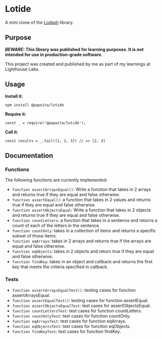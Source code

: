 # Lotide

A mini clone of the [Lodash](https://lodash.com) library.

## Purpose

**_BEWARE:_ This library was published for learning purposes. It is _not_ intended for use in production-grade software.**

This project was created and published by me as part of my learnings at Lighthouse Labs. 

## Usage

**Install it:**

`npm install @papoita/lotide`

**Require it:**

`const _ = require('@papoita/lotide');`

**Call it:**

`const results = _.tail([1, 2, 3]) // => [2, 3]`

## Documentation

### Functions
The following functions are currently implemented:

* `function assertArraysEqual()`: Write a function that takes in 2 arrays and returns true if they are equal and false otherwise.
* `function assertEqual()`: a function that takes in 2 values and returns true if they are equal and false otherwise.
* `function assertObjectsEqual`: Write a function that takes in 2 objects and returns true if they are equal and false otherwise.
* `function countLetters`: a function that takes in a sentence and returns a count of each of the letters in the sentence.
* `function countOnly`: takes in a collection of items and returns a specific subset of those items.
* `function eqArrays`: takes in 2 arrays and returns true if the arrays are equal and false otherwise.
* `function eqObjects`: takes in 2 objects and return true if they are equal and false otherwise.
* `function findKey`: takes in an object and callback and returns the first key that meets the criteria specified in callback.


### Tests

* `function assertArraysEqualTest()`: testing cases for function assertArraysEqual.
* `function assertEqualTest()`: testing cases for function assertEqual.
* `function assertObjectsEqualTest`: test cases for assertObjectsEqual.
* `function countLettersTest`: test cases for function countLetters.
* `function countOnlyTest`: test cases for function countOnly.
* `function eqArraysTest`: test cases for function eqArrays.
* `function eqObjectsTest`: test cases for function eqObjects.
* `function findKeyTest`: test cases for function findKey.
